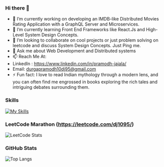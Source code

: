 ### Hi there 👋
- 🔭 I’m currently working on developing an IMDB-like Distributed Movies Rating Application with a GraphQL Server and Microservices.
- 🌱 I’m currently learning Front End Frameworks like React.Js and High-Level System Design Concepts.
- 👯 I’m looking to collaborate on cool projects or just problem solving on leetcode and discuss System Design Concepts. Just Ping me.
- 💬 Ask me about Web Development and Distributed systems 
- 📫 Reach Me At: 
- LinkedIn : https://www.linkedin.com/in/pramodh-jajala/  
- Email: durgapramodh10dj95@gmail.com
- ⚡ Fun fact: I love to read Indian mythology through a modern lens, and you can often find me engrossed in books exploring the rich tales and intriguing debates surrounding them.
### Skills
[![My Skills](https://skillicons.dev/icons?i=c,python,php,java,spring,hibernate,bootstrap,css,js,angular,react,vue,mysql,graphql,kafka,jenkins,aws,gcp,docker,kubernetes,github,git,postman&perline=8)](https://skillicons.dev)

### LeetCode Marathon (https://leetcode.com/dj1095/)

![LeetCode Stats](https://leetcard.jacoblin.cool/dj1095?theme=unicorn&font=Bungee%20Shade)

### GitHub Stats
![Top Langs](https://github-readme-stats.vercel.app/api/top-langs/?username=dj1095&layout=compact)

